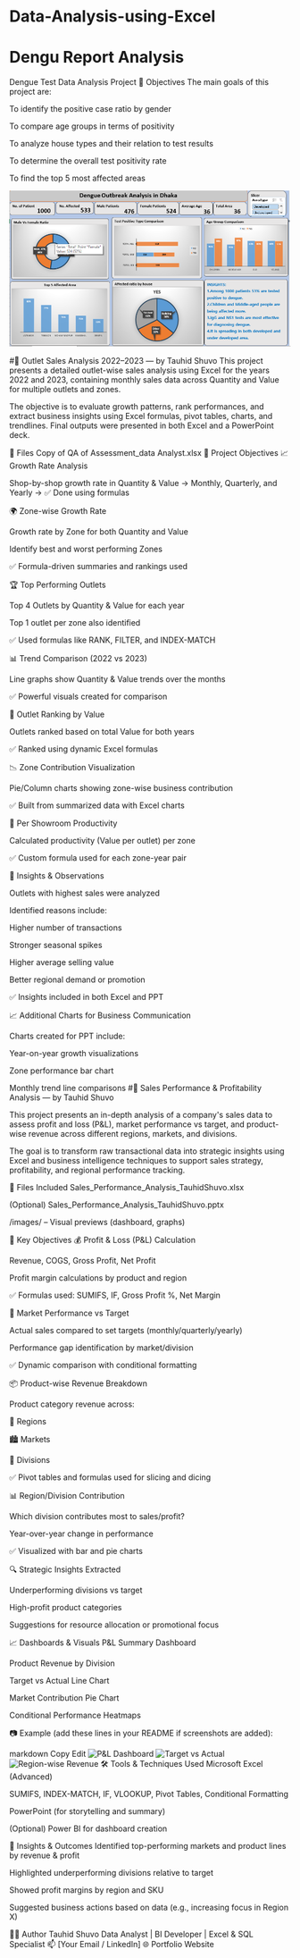 # Data-Analysis-using-Excel
# Dengu Report Analysis
Dengue Test Data Analysis Project
📌 Objectives
The main goals of this project are:

To identify the positive case ratio by gender

To compare age groups in terms of positivity

To analyze house types and their relation to test results

To determine the overall test positivity rate

To find the top 5 most affected areas

![Dengue Analysis Dashboard](Dengu%20Data%20Analysis/Dengu%20Analysis%20Dashboard.png)

#🧾 Outlet Sales Analysis 2022–2023 — by Tauhid Shuvo
This project presents a detailed outlet-wise sales analysis using Excel for the years 2022 and 2023, containing monthly sales data across Quantity and Value for multiple outlets and zones.

The objective is to evaluate growth patterns, rank performances, and extract business insights using Excel formulas, pivot tables, charts, and trendlines. Final outputs were presented in both Excel and a PowerPoint deck.

📁 Files
Copy of QA of Assessment_data Analyst.xlsx
📌 Project Objectives
📈 Growth Rate Analysis

Shop-by-shop growth rate in Quantity & Value
→ Monthly, Quarterly, and Yearly
→ ✅ Done using formulas

🌍 Zone-wise Growth Rate

Growth rate by Zone for both Quantity and Value

Identify best and worst performing Zones

✅ Formula-driven summaries and rankings used

🏆 Top Performing Outlets

Top 4 Outlets by Quantity & Value for each year

Top 1 outlet per zone also identified

✅ Used formulas like RANK, FILTER, and INDEX-MATCH

📊 Trend Comparison (2022 vs 2023)

Line graphs show Quantity & Value trends over the months

✅ Powerful visuals created for comparison

🔢 Outlet Ranking by Value

Outlets ranked based on total Value for both years

✅ Ranked using dynamic Excel formulas

📉 Zone Contribution Visualization

Pie/Column charts showing zone-wise business contribution

✅ Built from summarized data with Excel charts

💼 Per Showroom Productivity

Calculated productivity (Value per outlet) per zone

✅ Custom formula used for each zone-year pair

🧐 Insights & Observations

Outlets with highest sales were analyzed

Identified reasons include:

Higher number of transactions

Stronger seasonal spikes

Higher average selling value

Better regional demand or promotion

✅ Insights included in both Excel and PPT

📈 Additional Charts for Business Communication

Charts created for PPT include:

Year-on-year growth visualizations

Zone performance bar chart

Monthly trend line comparisons
#💼 Sales Performance & Profitability Analysis — by Tauhid Shuvo

This project presents an in-depth analysis of a company's sales data to assess profit and loss (P&L), market performance vs target, and product-wise revenue across different regions, markets, and divisions.

The goal is to transform raw transactional data into strategic insights using Excel and business intelligence techniques to support sales strategy, profitability, and regional performance tracking.

📁 Files Included
Sales_Performance_Analysis_TauhidShuvo.xlsx

(Optional) Sales_Performance_Analysis_TauhidShuvo.pptx

/images/ – Visual previews (dashboard, graphs)

📌 Key Objectives
💰 Profit & Loss (P&L) Calculation

Revenue, COGS, Gross Profit, Net Profit

Profit margin calculations by product and region

✅ Formulas used: SUMIFS, IF, Gross Profit %, Net Margin

🎯 Market Performance vs Target

Actual sales compared to set targets (monthly/quarterly/yearly)

Performance gap identification by market/division

✅ Dynamic comparison with conditional formatting

📦 Product-wise Revenue Breakdown

Product category revenue across:

📍 Regions

🏙️ Markets

🧭 Divisions

✅ Pivot tables and formulas used for slicing and dicing

📊 Region/Division Contribution

Which division contributes most to sales/profit?

Year-over-year change in performance

✅ Visualized with bar and pie charts

🔍 Strategic Insights Extracted

Underperforming divisions vs target

High-profit product categories

Suggestions for resource allocation or promotional focus

📈 Dashboards & Visuals
P&L Summary Dashboard

Product Revenue by Division

Target vs Actual Line Chart

Market Contribution Pie Chart

Conditional Performance Heatmaps

📷 Example (add these lines in your README if screenshots are added):

markdown
Copy
Edit
![P&L Dashboard](images/pnl-dashboard.png)
![Target vs Actual](images/target-vs-actual.png)
![Region-wise Revenue](images/region-revenue-chart.png)
🛠 Tools & Techniques Used
Microsoft Excel (Advanced)

SUMIFS, INDEX-MATCH, IF, VLOOKUP, Pivot Tables, Conditional Formatting

PowerPoint (for storytelling and summary)

(Optional) Power BI for dashboard creation

🔎 Insights & Outcomes
Identified top-performing markets and product lines by revenue & profit

Highlighted underperforming divisions relative to target

Showed profit margins by region and SKU

Suggested business actions based on data (e.g., increasing focus in Region X)

🧑‍💼 Author
Tauhid Shuvo
Data Analyst | BI Developer | Excel & SQL Specialist
📫 [Your Email / LinkedIn]
🌐 Portfolio Website




